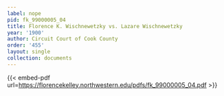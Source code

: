 ```yaml
---
label: nope
pid: fk_99000005_04
title: Florence K. Wischnewetzky vs. Lazare Wischnewetzky
year: '1900'
author: Circuit Court of Cook County
order: '455'
layout: single
collection: documents
---
```



{{< embed-pdf url=https://florencekelley.northwestern.edu/pdfs/fk_99000005_04.pdf >}}